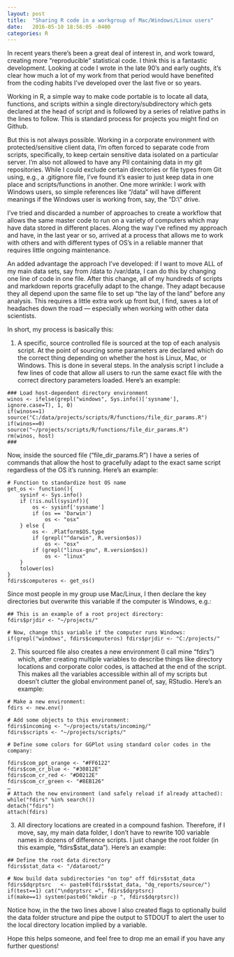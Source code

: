 ```yaml
---
layout: post
title:  "Sharing R code in a workgroup of Mac/Windows/Linux users"
date:   2016-05-10 18:56:05 -0400
categories: R
---
```


In recent years there’s been a great deal of interest in, and work toward, creating more “reproducible” statistical code. I think this is a fantastic development. Looking at code I wrote in the late 90’s and early oughts, it’s clear how much a lot of my work from that period would have benefited from the coding habits I’ve developed over the last five or so years.

Working in R, a simple way to make code portable is to locate all data, functions, and scripts within a single directory/subdirectory which gets declared at the head of script and is followed by a series of relative paths in the lines to follow. This is standard process for projects you might find on Github.

But this is not always possible. Working in a corporate environment with protected/sensitive client data, I’m often forced to separate code from scripts, specifically, to keep certain sensitive data isolated on a particular server. I’m also not allowed to have any PII containing data in my git repositories. While I could exclude certain directories or file types from Git using, e.g., a .gitignore file, I’ve found it’s easier to just keep data in one place and scripts/functions in another. One more wrinkle: I work with Windows users, so simple references like “/data” will have different meanings if the Windows user is working from, say, the “D:\” drive.

I’ve tried and discarded a number of approaches to create a workflow that allows the same master code to run on a variety of computers which may have data stored in different places. Along the way I’ve refined my approach and have, in the last year or so, arrived at a process that allows me to work with others and with different types of OS’s in a reliable manner that requires little ongoing maintenance.

An added advantage the approach I’ve developed: if I want to move ALL of my main data sets, say from /data to /var/data, I can do this by changing one line of code in one file. After this change, all of my hundreds of scripts and markdown reports gracefully adapt to the change. They adapt because they all depend upon the same file to set up “the lay of the land” before any analysis. This requires a little extra work up front but, I find, saves a lot of headaches down the road — especially when working with other data scientists.

In short, my process is basically this:

1. A specific, source controlled file is sourced at the top of each analysis script. At the point of sourcing some parameters are declared which do the correct thing depending on whether the host is Linux, Mac, or Windows. This is done in several steps. In the analysis script I include a few lines of code that allow all users to run the same exact file with the correct directory parameters loaded. Here’s an example:

```
### Load host-dependent directory environment
winos <- ifelse(grepl("windows", Sys.info()['sysname'], ignore.case=T), 1, 0)
if(winos==1) source("C:/data/projects/scripts/R/functions/file_dir_params.R")
if(winos==0) source("~/projects/scripts/R/functions/file_dir_params.R")
rm(winos, host)
###
```
Now, inside the sourced file (“file_dir_params.R”) I have a series of commands that allow the host to gracefully adapt to the exact same script regardless of the OS it’s running. Here’s an example:

```
# Function to standardize host OS name
get_os <- function(){
	sysinf <- Sys.info()
	if (!is.null(sysinf)){
		os <- sysinf['sysname']
		if (os == 'Darwin')
			os <- "osx"
	} else {
		os <- .Platform$OS.type
		if (grepl("^darwin", R.version$os))
			os <- "osx"
		if (grepl("linux-gnu", R.version$os))
			os <- "linux"
	}
	tolower(os)
}
fdirs$computeros <- get_os()
```

Since most people in my group use Mac/Linux, I then declare the key directories but overwrite this variable if the computer is Windows, e.g.:

```
## This is an example of a root project directory:
fdirs$prjdir <- "~/projects/"

# Now, change this variable if the computer runs Windows:
if(grepl("windows", fdirs$computeros) fdirs$prjdir <- "C:/projects/"
```

2. This sourced file also creates a new environment (I call mine “fdirs”) which, after creating multiple variables to describe things like directory locations and corporate color codes, is attached at the end of the script. This makes all the variables accessible within all of my scripts but doesn’t clutter the global environment panel of, say, RStudio. Here’s an example:

```
# Make a new environment:
fdirs <- new.env()

# Add some objects to this environment:
fdirs$incoming <- "~/projects/stats/incoming/"
fdirs$scripts <- "~/projects/scripts/"

# Define some colors for GGPlot using standard color codes in the company:

fdirs$com_ppt_orange <- "#FF6122"
fdirs$com_cr_blue <- "#30812E"
fdirs$com_cr_red <- "#D0212E"
fdirs$com_cr_green <- "#8EB126"
…
# Attach the new environment (and safely reload if already attached):
while("fdirs" %in% search())
detach("fdirs")
attach(fdirs)
```

3. All directory locations are created in a compound fashion. Therefore, if I move, say, my main data folder, I don’t have to rewrite 100 variable names in dozens of difference scripts. I just change the root folder (in this example, “fdirs$stat_data”). Here’s an example:

```
## Define the root data directory
fdirs$stat_data <- "/dataroot/"

# Now build data subdirectories "on top" off fdirs$stat_data
fdirs$dqrptsrc   <- paste0(fdirs$stat_data, "dq_reports/source/")
if(test==1) cat("\ndqrptsrc =", fdirs$dqrptsrc)
if(make==1) system(paste0("mkdir -p ", fdirs$dqrptsrc))
```

Notice how, in the the two lines above I also created flags to optionally build the data folder structure and pipe the output to STDOUT to alert the user to the local directory location implied by a variable.

Hope this helps someone, and feel free to drop me an email if you have any further questions!
